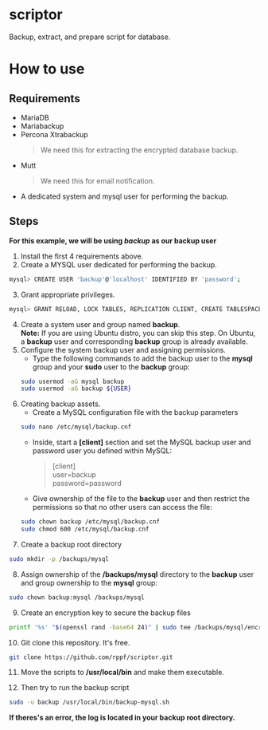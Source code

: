 # scriptor
Backup, extract, and prepare script for database.


# How to use

## Requirements
- MariaDB
- Mariabackup
- Percona Xtrabackup
    > We need this for extracting the encrypted database backup.
- Mutt
    > We need this for email notification.
- A dedicated system and mysql user for performing the backup.

## Steps
**For this example, we will be using *backup* as our backup user**
1. Install the first 4 requirements above.
2. Create a MYSQL user dedicated for performing the backup.
```sh
mysql> CREATE USER 'backup'@'localhost' IDENTIFIED BY 'password'; 
```
3. Grant appropriate privileges.
```sh
mysql> GRANT RELOAD, LOCK TABLES, REPLICATION CLIENT, CREATE TABLESPACE, PROCESS, SUPER, CREATE, INSERT, SELECT ON *.* TO 'backup'@'localhost';
```
4. Create a system user and group named **backup**.\
**Note:** If you are using Ubuntu distro, you can skip this step. On Ubuntu, a **backup** user and corresponding **backup** group is already available.
5. Configure the system backup user and assigning permissions.
    - Type the following commands to add the backup user to the **mysql** group and your **sudo** user to the **backup** group:
    ```sh
    sudo usermod -aG mysql backup
    sudo usermod -aG backup ${USER}
    ```
6. Creating backup assets.
    - Create a MySQL configuration file with the backup parameters
    ```sh
    sudo nano /etc/mysql/backup.cnf
    ```
    - Inside, start a **[client]** section and set the MySQL backup user and password user you defined within MySQL:
        >[client]\
        >user=backup\
        >password=password

    - Give ownership of the file to the **backup** user and then restrict the permissions so that no other users can access the file:
    ```sh
    sudo chown backup /etc/mysql/backup.cnf
    sudo chmod 600 /etc/mysql/backup.cnf
    ```
7. Create a backup root directory
```sh
sudo mkdir -p /backups/mysql
```
8. Assign ownership of the **/backups/mysql** directory to the **backup** user and group ownership to the **mysql** group:
```sh
sudo chown backup:mysql /backups/mysql
```
9. Create an encryption key to secure the backup files
```sh
printf '%s' "$(openssl rand -base64 24)" | sudo tee /backups/mysql/encryption_key && echo
```
10. Git clone this repository. It's free.
```sh
git clone https://github.com/rppf/scriptor.git
```
11. Move the scripts to **/usr/local/bin** and make them executable.

12. Then try to run the backup script
```sh
sudo -u backup /usr/local/bin/backup-mysql.sh
```

**If theres's an error, the log is located in your backup root directory.**